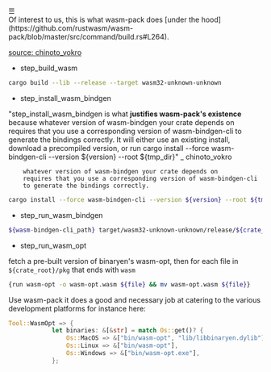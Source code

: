 <div class="navbar"><a class="openbtn" onclick="openNav()">&#9776;</a></div>
<main>
Of interest to us, this is what wasm-pack does [under the hood](https://github.com/rustwasm/wasm-pack/blob/master/src/command/build.rs#L264).

[source: chinoto_vokro](https://www.reddit.com/r/rust/comments/kd22u5/wasmpack_dissectionhow_to_work_with_wasmbindgen/)

- step_build_wasm

```sh
cargo build --lib --release --target wasm32-unknown-unknown
```

- step_install_wasm_bindgen

"step_install_wasm_bindgen is what **justifies wasm-pack's existence** because whatever version of wasm-bindgen your crate depends on requires that you use a corresponding version of wasm-bindgen-cli to generate the bindings correctly. It will either use an existing install, download a precompiled version, or run cargo install --force wasm-bindgen-cli --version ${version} --root ${tmp_dir}" _ chinoto_vokro 

        whatever version of wasm-bindgen your crate depends on 
        requires that you use a corresponding version of wasm-bindgen-cli 
        to generate the bindings correctly.

```sh
cargo install --force wasm-bindgen-cli --version ${version} --root ${tmp_dir} 
```
- step_run_wasm_bindgen 

```sh
${wasm-bindgen-cli_path} target/wasm32-unknown-unknown/release/${crate_name}.wasm --out-dir ${crate_root}/pkg --typescript --target bundler
```

- step_run_wasm_opt

fetch a pre-built version of binaryen's wasm-opt, 
then for each file in `${crate_root}/pkg` that ends with `wasm` 

```sh
{run wasm-opt -o wasm-opt.wasm ${file} && mv wasm-opt.wasm ${file}}
```

Use wasm-pack it does a good and necessary job at catering to the various development platforms
for instance here:

```rust
Tool::WasmOpt => {
            let binaries: &[&str] = match Os::get()? {
                Os::MacOS => &["bin/wasm-opt", "lib/libbinaryen.dylib"],
                Os::Linux => &["bin/wasm-opt"],
                Os::Windows => &["bin/wasm-opt.exe"],
            };
```
</main>

<script src="https://lerina.github.io/js/toc.js"></script>
<script>
let anchor= document.createElement('a');
anchor.href="javascript:closeNav()"; //void(0)"; //anchor[0].onclick = closeNav();
anchor.className = "closebtn";  
anchor.innerHTML="&times;";
document.getElementById("TOC").prepend(anchor);

let navCrumbs= document.createElement('div');
navCrumbs.className = "hover-nav";
navCrumbs.innerHTML = `
<div class="hover-nav">
<ul>
<li><a href="../../../../index.html">⇦ home</a></li>
<li><a href="./index.html">Learn no-bundle Wasm by example</a></li>
</ul>
</div>`;
document.getElementById("TOC").prepend(navCrumbs); 
</script>
